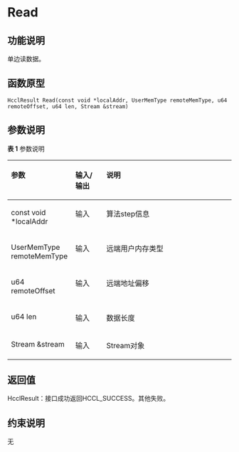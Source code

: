 # Read<a name="ZH-CN_TOPIC_0000002031107017"></a>

## 功能说明<a name="zh-cn_topic_0000001956458821_section8336mcpsimp"></a>

单边读数据。

## 函数原型<a name="zh-cn_topic_0000001956458821_section8333mcpsimp"></a>

```
HcclResult Read(const void *localAddr, UserMemType remoteMemType, u64 remoteOffset, u64 len, Stream &stream)
```

## 参数说明<a name="zh-cn_topic_0000001956458821_section8339mcpsimp"></a>

**表 1**  参数说明

<a name="zh-cn_topic_0000001956458821_table8341mcpsimp"></a>
<table><thead align="left"><tr id="zh-cn_topic_0000001956458821_row8348mcpsimp"><th class="cellrowborder" valign="top" width="28.71%" id="mcps1.2.4.1.1"><p id="zh-cn_topic_0000001956458821_p8350mcpsimp"><a name="zh-cn_topic_0000001956458821_p8350mcpsimp"></a><a name="zh-cn_topic_0000001956458821_p8350mcpsimp"></a>参数</p>
</th>
<th class="cellrowborder" valign="top" width="13.86%" id="mcps1.2.4.1.2"><p id="zh-cn_topic_0000001956458821_p8352mcpsimp"><a name="zh-cn_topic_0000001956458821_p8352mcpsimp"></a><a name="zh-cn_topic_0000001956458821_p8352mcpsimp"></a>输入/输出</p>
</th>
<th class="cellrowborder" valign="top" width="57.43000000000001%" id="mcps1.2.4.1.3"><p id="zh-cn_topic_0000001956458821_p8354mcpsimp"><a name="zh-cn_topic_0000001956458821_p8354mcpsimp"></a><a name="zh-cn_topic_0000001956458821_p8354mcpsimp"></a>说明</p>
</th>
</tr>
</thead>
<tbody><tr id="zh-cn_topic_0000001956458821_row8356mcpsimp"><td class="cellrowborder" valign="top" width="28.71%" headers="mcps1.2.4.1.1 "><p id="zh-cn_topic_0000001956458821_p8358mcpsimp"><a name="zh-cn_topic_0000001956458821_p8358mcpsimp"></a><a name="zh-cn_topic_0000001956458821_p8358mcpsimp"></a>const void *localAddr</p>
</td>
<td class="cellrowborder" valign="top" width="13.86%" headers="mcps1.2.4.1.2 "><p id="zh-cn_topic_0000001956458821_p8360mcpsimp"><a name="zh-cn_topic_0000001956458821_p8360mcpsimp"></a><a name="zh-cn_topic_0000001956458821_p8360mcpsimp"></a>输入</p>
</td>
<td class="cellrowborder" valign="top" width="57.43000000000001%" headers="mcps1.2.4.1.3 "><p id="zh-cn_topic_0000001956458821_p8362mcpsimp"><a name="zh-cn_topic_0000001956458821_p8362mcpsimp"></a><a name="zh-cn_topic_0000001956458821_p8362mcpsimp"></a>算法step信息</p>
</td>
</tr>
<tr id="zh-cn_topic_0000001956458821_row8363mcpsimp"><td class="cellrowborder" valign="top" width="28.71%" headers="mcps1.2.4.1.1 "><p id="zh-cn_topic_0000001956458821_p8365mcpsimp"><a name="zh-cn_topic_0000001956458821_p8365mcpsimp"></a><a name="zh-cn_topic_0000001956458821_p8365mcpsimp"></a>UserMemType remoteMemType</p>
</td>
<td class="cellrowborder" valign="top" width="13.86%" headers="mcps1.2.4.1.2 "><p id="zh-cn_topic_0000001956458821_p8367mcpsimp"><a name="zh-cn_topic_0000001956458821_p8367mcpsimp"></a><a name="zh-cn_topic_0000001956458821_p8367mcpsimp"></a>输入</p>
</td>
<td class="cellrowborder" valign="top" width="57.43000000000001%" headers="mcps1.2.4.1.3 "><p id="zh-cn_topic_0000001956458821_entry8306mcpsimpp0"><a name="zh-cn_topic_0000001956458821_entry8306mcpsimpp0"></a><a name="zh-cn_topic_0000001956458821_entry8306mcpsimpp0"></a>远端用户内存类型</p>
</td>
</tr>
<tr id="zh-cn_topic_0000001956458821_row8369mcpsimp"><td class="cellrowborder" valign="top" width="28.71%" headers="mcps1.2.4.1.1 "><p id="zh-cn_topic_0000001956458821_p8371mcpsimp"><a name="zh-cn_topic_0000001956458821_p8371mcpsimp"></a><a name="zh-cn_topic_0000001956458821_p8371mcpsimp"></a>u64 remoteOffset</p>
</td>
<td class="cellrowborder" valign="top" width="13.86%" headers="mcps1.2.4.1.2 "><p id="zh-cn_topic_0000001956458821_p8373mcpsimp"><a name="zh-cn_topic_0000001956458821_p8373mcpsimp"></a><a name="zh-cn_topic_0000001956458821_p8373mcpsimp"></a>输入</p>
</td>
<td class="cellrowborder" valign="top" width="57.43000000000001%" headers="mcps1.2.4.1.3 "><p id="zh-cn_topic_0000001956458821_entry8312mcpsimpp0"><a name="zh-cn_topic_0000001956458821_entry8312mcpsimpp0"></a><a name="zh-cn_topic_0000001956458821_entry8312mcpsimpp0"></a>远端地址偏移</p>
</td>
</tr>
<tr id="zh-cn_topic_0000001956458821_row8375mcpsimp"><td class="cellrowborder" valign="top" width="28.71%" headers="mcps1.2.4.1.1 "><p id="zh-cn_topic_0000001956458821_p8377mcpsimp"><a name="zh-cn_topic_0000001956458821_p8377mcpsimp"></a><a name="zh-cn_topic_0000001956458821_p8377mcpsimp"></a>u64 len</p>
</td>
<td class="cellrowborder" valign="top" width="13.86%" headers="mcps1.2.4.1.2 "><p id="zh-cn_topic_0000001956458821_p8379mcpsimp"><a name="zh-cn_topic_0000001956458821_p8379mcpsimp"></a><a name="zh-cn_topic_0000001956458821_p8379mcpsimp"></a>输入</p>
</td>
<td class="cellrowborder" valign="top" width="57.43000000000001%" headers="mcps1.2.4.1.3 "><p id="zh-cn_topic_0000001956458821_entry8318mcpsimpp0"><a name="zh-cn_topic_0000001956458821_entry8318mcpsimpp0"></a><a name="zh-cn_topic_0000001956458821_entry8318mcpsimpp0"></a>数据长度</p>
</td>
</tr>
<tr id="zh-cn_topic_0000001956458821_row8381mcpsimp"><td class="cellrowborder" valign="top" width="28.71%" headers="mcps1.2.4.1.1 "><p id="zh-cn_topic_0000001956458821_p8383mcpsimp"><a name="zh-cn_topic_0000001956458821_p8383mcpsimp"></a><a name="zh-cn_topic_0000001956458821_p8383mcpsimp"></a>Stream &amp;stream</p>
</td>
<td class="cellrowborder" valign="top" width="13.86%" headers="mcps1.2.4.1.2 "><p id="zh-cn_topic_0000001956458821_p8385mcpsimp"><a name="zh-cn_topic_0000001956458821_p8385mcpsimp"></a><a name="zh-cn_topic_0000001956458821_p8385mcpsimp"></a>输入</p>
</td>
<td class="cellrowborder" valign="top" width="57.43000000000001%" headers="mcps1.2.4.1.3 "><p id="zh-cn_topic_0000001956458821_p8387mcpsimp"><a name="zh-cn_topic_0000001956458821_p8387mcpsimp"></a><a name="zh-cn_topic_0000001956458821_p8387mcpsimp"></a>Stream对象</p>
</td>
</tr>
</tbody>
</table>

## 返回值<a name="zh-cn_topic_0000001956458821_section8388mcpsimp"></a>

HcclResult：接口成功返回HCCL\_SUCCESS。其他失败。

## 约束说明<a name="zh-cn_topic_0000001956458821_section8391mcpsimp"></a>

无


